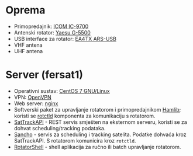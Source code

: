 # Oprema

 - Primopredajnik: [ICOM IC-9700](https://www.icomamerica.com/en/products/amateur/hf/9700/default.aspx)
 - Antenski rotator: [Yaesu G-5500](https://www.yaesu.com/indexVS.cfm?cmd=DisplayProducts&ProdCatID=104&encProdID=79A89CEC477AA3B819EE02831F3FD5B8)
 - USB interface za rotator: [EA4TX ARS-USB](https://ea4tx.com/en/products-page/ars-usb/)
 - VHF antena
 - UHF antena

# Server (fersat1)
 
 - Operativni sustav: [CentOS 7 GNU/Linux](https://www.centos.org/)
 - VPN: [OpenVPN](https://community.openvpn.net/openvpn)
 - Web server: [nginx](https://www.nginx.com/)
 - Softverski paket za upravljanje rotatorom i primopredajnikom [Hamlib](https://hamlib.github.io/); koristi se [rotctld](https://manned.org/rotctld/15b1f5b8) komponenta za komunikaciju s rotatorom.
 - [SatTrackAPI](https://github.com/UltimaLabs/sattrackapi) - REST servis smješten na eksternom serveru, koristi se za dohvat scheduling/tracking podataka.
 - [Sancho](https://github.com/UltimaLabs/sancho/) - servis za scheduling i tracking satelita. Podatke dohvaća kroz SatTrackAPI. S rotatorom komunicira kroz `rotctld`.
 - [RotatorShell](https://github.com/UltimaLabs/rotatorshell) - shell aplikacija za ručno ili batch upravljanje rotatorom.


